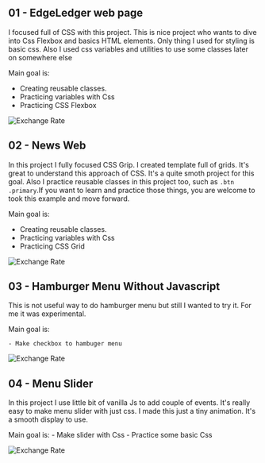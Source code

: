 ## 01 - EdgeLedger web page

I focused full of CSS with this project. This is nice project who wants to dive into Css Flexbox and basics HTML elements. Only thing I used for styling is basic css. Also I used css variables and utilities to use some classes later on somewhere else

Main goal is:

- Creating reusable classes.
- Practicing variables with Css
- Practicing CSS Flexbox

![Exchange Rate](https://mdokqg.dm.files.1drv.com/y4mB7hyaZ7wOvc_DteRHpNXE1WLGLrt5ZUBExRRB-UvH1mJr-nQzOEFXFG4-45XTzwkpYhtFIpjQsEPYalzIfr_vo5KExOL_hnLPkUtriw1f0JYT_EmlpBRJSd9-uBm6yCkkotwoFMqWEJvzLd0FMusY7H_Oxl2fEn0Hj_h5YsreiLI1hX4hd6a2sUUlal2WCJeWlWnmdPbjaARoueSrUSaKg/edgeLedger.gif?psid=1)

## 02 - News Web

In this project I fully focused CSS Grip. I created template full of grids. It's great to understand this approach of CSS. It's a quite smoth project for this goal. Also I practice reusable classes in this project too, such as `.btn .primary`.If you want to learn and practice those things, you are welcome to took this example and move forward.

Main goal is:

- Creating reusable classes.
- Practicing variables with Css
- Practicing CSS Grid

![Exchange Rate](https://mdojqg.dm.files.1drv.com/y4m0tzB8OH-f32Qv8s2uFsBYq93GY5JyGkfE952Tm-1Oh95muW_l4tr-x3C0dYHSg02o8bXcV4hEs8FN37XUbyaioVgeMwI0QI3Y1rrlyGHEXSOz0XBbFmzjjIK6qmwvsn5ABsOJ9XRFx-4OkTtWCYf6D6zRutfv_u9liuzGcasHjMWu6N7Xe48gAXGa2sOCPYhdION6DPhuXBjTDSdp3DHeg/newsGrid.gif?download&psid=1)

## 03 - Hamburger Menu Without Javascript

This is not useful way to do hamburger menu but still I wanted to try it. For me it was experimental.

Main goal is:

    - Make checkbox to hambuger menu

![Exchange Rate](https://ltocqg.dm.files.1drv.com/y4mNcsgYJX8LGv-szqVRTs3ab_qkf3kr6fg7mPz8sUlQsWm4jCWwfhMO-lwbQJ6o8GJnGWs2vcZ3SSqKJu4S6r5thd5lyH8L8QIG8F91lePYFcRLF8O3DnIKH8-qMNOP_fn81URiGHm31cOsAEpfIqSBpfOeKGqjwMkIhX4flu1K5zZ346wTIK6vBr9elX_-4Sbh9VNa5anQCeQ1tvuyO69vA/hamburger.gif?download&psid=1)

## 04 - Menu Slider

In this project I use little bit of vanilla Js to add couple of events. It's really easy to make menu slider with just css. I made this just a tiny animation. It's a smooth display to use.

Main goal is: - Make slider with Css - Practice some basic Css

![Exchange Rate](https://mdrqqq.dm.files.1drv.com/y4m1mYAir1GYw7gsuWmqcp8JYJREHFUcFeR_S5q9TNAPXEVn5odUwNH7cOQzdKWFvB6VK4cyQexMEvxclbK4o-gZx4irfA-dGCHVZnbkzbxAlzoYfILAMDUsUiiE628ulZI_XlVszK9f1jkHZfRbJ3v9aiP6nnScLAVQbdgZ3_FrqOcELgTBUUgJsUCMK9vMsfIFCD4RX-M9FdFxYj8LYAPRw/landing.gif)
